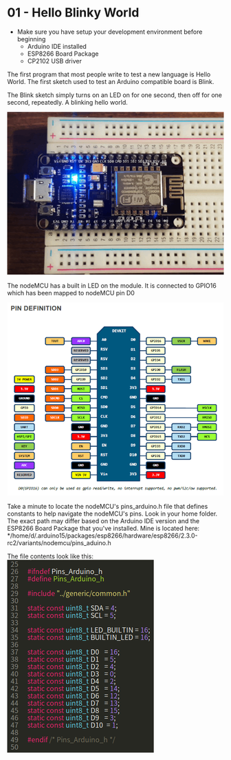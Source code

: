 # 01 - Hello Blinky World

* Make sure you have setup your development environment before beginning
   + Arduino IDE installed
   + ESP8266 Board Package
   + CP2102 USB driver

The first program that most people write to test a new language is Hello World. The first sketch used to test an Arduino compatible board is Blink. 

The Blink sketch simply turns on an LED on for one second, then off for one second, repeatedly. A blinking hello world.

![nodeMCU-blink](/images/nodeMCU-blink.gif)

The nodeMCU has a built in LED on the module. It is connected to GPIO16 which has been mapped to nodeMCU pin D0

![NodeMCU-pinout](/images/NODEMCU_DEVKIT_V1.0_PINMAP.png)

Take a minute to locate the nodeMCU's pins_arduino.h file that defines constants to help navigate the nodeMCU's pins. Look in your home folder. The exact path may differ based on the Arduino IDE version and the ESP8266 Board Package that you've installed. Mine is located here:
*/home/d/.arduino15/packages/esp8266/hardware/esp8266/2.3.0-rc2/variants/nodemcu/pins_aduino.h

The file contents look like this:
![NodeMCU-pins_arduino.h](/images/nodeMCU-pins_arduino.h.png)
